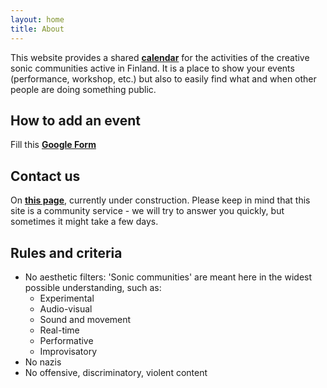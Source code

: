 ```yaml
---
layout: home
title: About
---
```

This website provides a shared **[calendar](calendar.md)** for the activities of the creative sonic communities active in Finland.
It is a place to show your events (performance, workshop, etc.) but also to easily find what and when other people are doing something public.

## How to add an event
Fill this **[Google Form](https://forms.gle/9Cb2oSwamWKdqRru8)**

## Contact us
On **[this page](contact.md)**, currently under construction. Please keep in mind that this site is a community service - we will try to answer you quickly, but sometimes it might take a few days.


## Rules and criteria 
- No aesthetic filters: 'Sonic communities' are meant here in the widest possible understanding, such as:
  - Experimental
  - Audio-visual
  - Sound and movement
  - Real-time
  - Performative
  - Improvisatory
- No nazis
- No offensive, discriminatory, violent content

<link rel="shortcut icon" type="image/x-icon" href="favicon.ico?">

